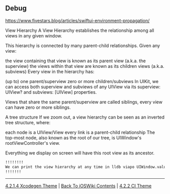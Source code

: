 ## Debug

https://www.fivestars.blog/articles/swiftui-environment-propagation/

View Hierarchy
A View Hierarchy establishes the relationship among all views in any given window.

This hierarchy is connected by many parent-child relationships. Given any view:

the view containing that view is known as its parent view (a.k.a. the superview)
the views within that view are known as its children views (a.k.a. subviews)
Every view in the hierarchy has:

(up to) one parent/superview
zero or more children/subviews
In UIKit, we can access both superview and subviews of any UIView via its superview: UIView? and subviews: [UIView] properties.

Views that share the same parent/superview are called siblings, every view can have zero or more siblings.

A tree structure
If we zoom out, a view hierarchy can be seen as an inverted tree structure, where:

each node is a UIView/View
every link is a parent-child relationship
The top-most node, also known as the root of our tree, is UIWindow's rootViewController's view.

Everything we display on screen will have this root view as its ancestor.

```bash
!!!!!!!!
We can print the view hierarchy at any time in lldb viapo UIWindow.value(forKeyPath: "keyWindow.rootViewController.view.recursiveDescription")!
!!!!!!!
```

---

[4.2.1.4 Xcodegen Theme](./4.2.1.4%20Xcodegen.md) | [Back To iOSWiki Contents](https://github.com/eldaroid/iOSWiki) | [4.2.2 CI Theme](./4.2.1.6%20CI.md)
